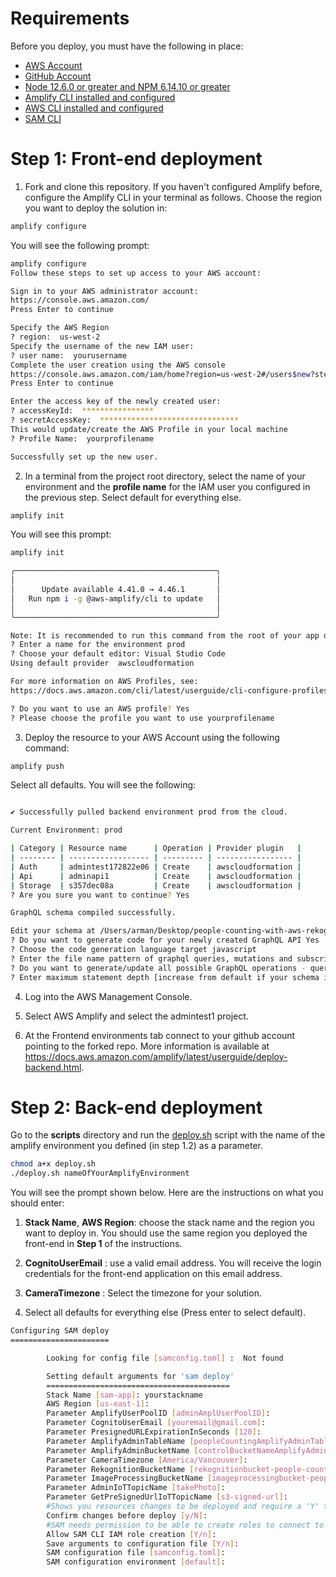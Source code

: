 # Requirements
Before you deploy, you must have the following in place:
*  [AWS Account](https://aws.amazon.com/account/) 
*  [GitHub Account](https://github.com/) 
*  [Node 12.6.0 or greater and NPM 6.14.10 or greater](https://nodejs.org/en/download/) 
*  [Amplify CLI installed and configured](https://aws-amplify.github.io/docs/cli-toolchain/quickstart#quickstart) 
*  [AWS CLI installed and configured](https://aws.amazon.com/cli/) 
*  [SAM CLI](https://docs.aws.amazon.com/serverless-application-model/latest/developerguide/serverless-sam-cli-install.html)

# Step 1: Front-end deployment

1.  Fork and clone this repository.
    If you haven't configured Amplify before, configure the Amplify CLI in your terminal as follows. Choose the region you want to deploy the solution in:
    
```bash
amplify configure
```

You will see the following prompt: 

```bash
amplify configure
Follow these steps to set up access to your AWS account:

Sign in to your AWS administrator account:
https://console.aws.amazon.com/
Press Enter to continue

Specify the AWS Region
? region:  us-west-2
Specify the username of the new IAM user:
? user name:  yourusername
Complete the user creation using the AWS console
https://console.aws.amazon.com/iam/home?region=us-west-2#/users$new?step=final&accessKey&userNames=yourusername&permissionType=policies&policies=arn:aws:iam::aws:policy%2FAdministratorAccess
Press Enter to continue

Enter the access key of the newly created user:
? accessKeyId:  ****************
? secretAccessKey:  *******************************
This would update/create the AWS Profile in your local machine
? Profile Name:  yourprofilename

Successfully set up the new user.
```

2.  In a terminal from the project root directory, select the name of your environment and the **profile name** for the IAM user you configured in the previous step. Select default for everything else.

```bash
amplify init
```

You will see this prompt:

```bash
amplify init

╭─────────────────────────────────────────────╮
│                                             │
│      Update available 4.41.0 → 4.46.1       │
│   Run npm i -g @aws-amplify/cli to update   │
│                                             │
╰─────────────────────────────────────────────╯

Note: It is recommended to run this command from the root of your app directory
? Enter a name for the environment prod
? Choose your default editor: Visual Studio Code
Using default provider  awscloudformation

For more information on AWS Profiles, see:
https://docs.aws.amazon.com/cli/latest/userguide/cli-configure-profiles.html

? Do you want to use an AWS profile? Yes
? Please choose the profile you want to use yourprofilename
```
3.  Deploy the resource to your AWS Account using the following command:

```bash
amplify push
```

Select all defaults. You will see the following:

```bash

✔ Successfully pulled backend environment prod from the cloud.

Current Environment: prod

| Category | Resource name      | Operation | Provider plugin   |
| -------- | ------------------ | --------- | ----------------- |
| Auth     | admintest172822e06 | Create    | awscloudformation |
| Api      | adminapi1          | Create    | awscloudformation |
| Storage  | s357dec08a         | Create    | awscloudformation |
? Are you sure you want to continue? Yes

GraphQL schema compiled successfully.

Edit your schema at /Users/arman/Desktop/people-counting-with-aws-rekognition-Admin-Website/amplify/backend/api/adminapi1/schema.graphql or place .graphql files in a directory at /Users/arman/Desktop/people-counting-with-aws-rekognition-Admin-Website/amplify/backend/api/adminapi1/schema
? Do you want to generate code for your newly created GraphQL API Yes
? Choose the code generation language target javascript
? Enter the file name pattern of graphql queries, mutations and subscriptions src/graphql/**/*.js
? Do you want to generate/update all possible GraphQL operations - queries, mutations and subscriptions Yes
? Enter maximum statement depth [increase from default if your schema is deeply nested] 2
```

4. Log into the AWS Management Console.
   
5. Select AWS Amplify and select the admintest1 project.

6. At the Frontend environments tab connect to your github account pointing to the forked repo. 
   More information is available at https://docs.aws.amazon.com/amplify/latest/userguide/deploy-backend.html.

# Step 2: Back-end deployment

Go to the **scripts** directory and run the [deploy.sh](../scripts/deploy.sh) script with the name of the amplify environment you defined (in step 1.2) as a parameter.

```bash
chmod a+x deploy.sh 
./deploy.sh nameOfYourAmplifyEnvironment
```

You will see the prompt shown below. Here are the instructions on what you should enter:

1. **Stack Name**, **AWS Region**: choose the stack name and the region you want to deploy in. You should use the same region you deployed the front-end in **Step 1** of the instructions.
    
2. **CognitoUserEmail** : use a valid email address. You will receive the login credentials for the front-end application on this
email address.
    
3. **CameraTimezone** : Select the timezone for your solution. 
    
4. Select all defaults for everything else (Press enter to select default).

```bash
Configuring SAM deploy
======================

        Looking for config file [samconfig.toml] :  Not found

        Setting default arguments for 'sam deploy'
        =========================================
        Stack Name [sam-app]: yourstackname
        AWS Region [us-east-1]: 
        Parameter AmplifyUserPoolID [adminAmplUserPoolID]: 
        Parameter CognitoUserEmail [youremail@gmail.com]: 
        Parameter PresignedURLExpirationInSeconds [120]: 
        Parameter AmplifyAdminTableName [peopleCountingAmplifyAdminTable]: 
        Parameter AmplifyAdminBucketName [controlBucketNameAmplifyAdmin]: 
        Parameter CameraTimezone [America/Vancouver]: 
        Parameter RekognitionBucketName [rekognitionbucket-people-counting]: 
        Parameter ImageProcessingBucketName [imageprocessingbucket-people-counting]: 
        Parameter AdminIoTTopicName [takePhoto]: 
        Parameter GetPreSignedUrlIoTTopicName [s3-signed-url]: 
        #Shows you resources changes to be deployed and require a 'Y' to initiate deploy
        Confirm changes before deploy [y/N]:  
        #SAM needs permission to be able to create roles to connect to the resources in your template
        Allow SAM CLI IAM role creation [Y/n]: 
        Save arguments to configuration file [Y/n]: 
        SAM configuration file [samconfig.toml]: 
        SAM configuration environment [default]: 
```